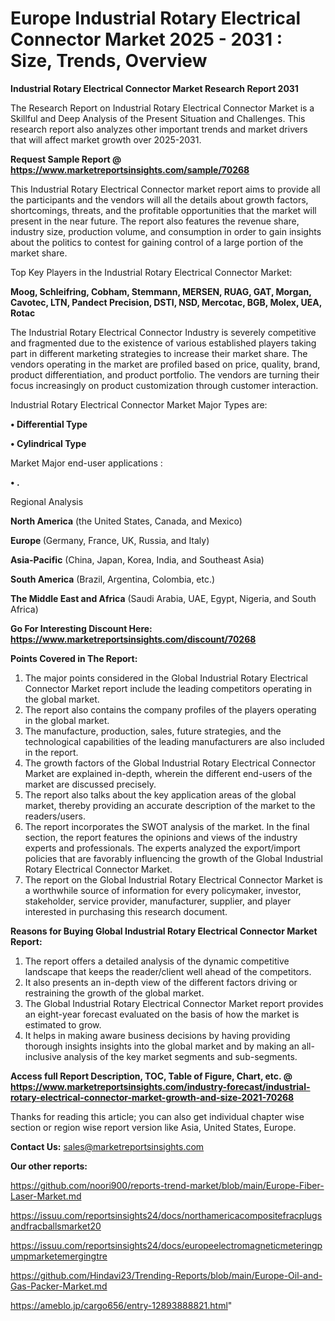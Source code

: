 # Europe Industrial Rotary Electrical Connector Market 2025 - 2031 : Size, Trends, Overview

<strong>Industrial Rotary Electrical Connector Market Research Report 2031</strong>

The Research Report on Industrial Rotary Electrical Connector Market is a Skillful and Deep Analysis of the Present Situation and Challenges. This research report also analyzes other important trends and market drivers that will affect market growth over 2025-2031.

<strong>Request Sample Report @ <a href=https://www.marketreportsinsights.com/sample/70268>https://www.marketreportsinsights.com/sample/70268</a></strong>

This Industrial Rotary Electrical Connector market report aims to provide all the participants and the vendors will all the details about growth factors, shortcomings, threats, and the profitable opportunities that the market will present in the near future. The report also features the revenue share, industry size, production volume, and consumption in order to gain insights about the politics to contest for gaining control of a large portion of the market share.

Top Key Players in the Industrial Rotary Electrical Connector Market:

<strong>Moog, Schleifring, Cobham, Stemmann, MERSEN, RUAG, GAT, Morgan, Cavotec, LTN, Pandect Precision, DSTI, NSD, Mercotac, BGB, Molex, UEA, Rotac</strong>

The Industrial Rotary Electrical Connector Industry is severely competitive and fragmented due to the existence of various established players taking part in different marketing strategies to increase their market share. The vendors operating in the market are profiled based on price, quality, brand, product differentiation, and product portfolio. The vendors are turning their focus increasingly on product customization through customer interaction.

Industrial Rotary Electrical Connector Market Major Types are:

<strong>• Differential Type

• Cylindrical Type</strong>

Market Major end-user applications :

<strong>• .</strong>

Regional Analysis

</u><strong><b>North America</b></strong> (the United States, Canada, and Mexico)

<strong><b>Europe </b></strong>(Germany, France, UK, Russia, and Italy)

<strong><b>Asia-Pacific</b></strong> (China, Japan, Korea, India, and Southeast Asia)

<strong><b>South America</b></strong> (Brazil, Argentina, Colombia, etc.)

<strong><b>The Middle East and Africa</b></strong> (Saudi Arabia, UAE, Egypt, Nigeria, and South Africa)

<strong>Go For Interesting Discount Here: <a href=https://www.marketreportsinsights.com/discount/70268>https://www.marketreportsinsights.com/discount/70268</a></strong>

<strong>Points Covered in The Report:</strong>
<ol>
  <li>The major points considered in the Global Industrial Rotary Electrical Connector Market report include the leading competitors operating in the global market.</li>
  <li>The report also contains the company profiles of the players operating in the global market.</li>
  <li>The manufacture, production, sales, future strategies, and the technological capabilities of the leading manufacturers are also included in the report.</li>
  <li>The growth factors of the Global Industrial Rotary Electrical Connector Market are explained in-depth, wherein the different end-users of the market are discussed precisely.</li>
  <li>The report also talks about the key application areas of the global market, thereby providing an accurate description of the market to the readers/users.</li>
  <li>The report incorporates the SWOT analysis of the market. In the final section, the report features the opinions and views of the industry experts and professionals. The experts analyzed the export/import policies that are favorably influencing the growth of the Global Industrial Rotary Electrical Connector Market.</li>
  <li>The report on the Global Industrial Rotary Electrical Connector Market is a worthwhile source of information for every policymaker, investor, stakeholder, service provider, manufacturer, supplier, and player interested in purchasing this research document.</li>
</ol>
<strong>Reasons for Buying Global Industrial Rotary Electrical Connector Market Report:</strong>

<ol>
  <li>The report offers a detailed analysis of the dynamic competitive landscape that keeps the reader/client well ahead of the competitors.</li>
  <li>It also presents an in-depth view of the different factors driving or restraining the growth of the global market.</li>
  <li>The Global Industrial Rotary Electrical Connector Market report provides an eight-year forecast evaluated on the basis of how the market is estimated to grow.</li>
  <li>It helps in making aware business decisions by having providing thorough insights insights into the global market and by making an all-inclusive analysis of the key market segments and sub-segments.</li>
</ol>
<strong>Access full Report Description, TOC, Table of Figure, Chart, etc. @ <a href=https://www.marketreportsinsights.com/industry-forecast/industrial-rotary-electrical-connector-market-growth-and-size-2021-70268>https://www.marketreportsinsights.com/industry-forecast/industrial-rotary-electrical-connector-market-growth-and-size-2021-70268</a></strong>


Thanks for reading this article; you can also get individual chapter wise section or region wise report version like Asia, United States, Europe.

<strong>Contact Us:</strong>
sales@marketreportsinsights.com

<strong>Our other reports:</strong>

<a href=https://github.com/noori900/reports-trend-market/blob/main/Europe-Fiber-Laser-Market.md>https://github.com/noori900/reports-trend-market/blob/main/Europe-Fiber-Laser-Market.md</a>

<a href=https://issuu.com/reportsinsights24/docs/northamericacompositefracplugsandfracballsmarket20>https://issuu.com/reportsinsights24/docs/northamericacompositefracplugsandfracballsmarket20</a>

<a href=https://issuu.com/reportsinsights24/docs/europeelectromagneticmeteringpumpmarketemergingtre>https://issuu.com/reportsinsights24/docs/europeelectromagneticmeteringpumpmarketemergingtre</a>

<a href=https://github.com/Hindavi23/Trending-Reports/blob/main/Europe-Oil-and-Gas-Packer-Market.md>https://github.com/Hindavi23/Trending-Reports/blob/main/Europe-Oil-and-Gas-Packer-Market.md</a>

<a href=https://ameblo.jp/cargo656/entry-12893888821.html>https://ameblo.jp/cargo656/entry-12893888821.html</a>"

